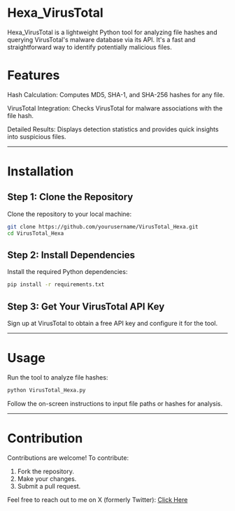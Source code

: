 # Hexa_VirusTotal

Hexa_VirusTotal is a lightweight Python tool for analyzing file hashes and querying VirusTotal's malware database via its API. It's a fast and straightforward way to identify potentially malicious files.

# Features

Hash Calculation: Computes MD5, SHA-1, and SHA-256 hashes for any file.

VirusTotal Integration: Checks VirusTotal for malware associations with the file hash.

Detailed Results: Displays detection statistics and provides quick insights into suspicious files.

---

# Installation

## Step 1: Clone the Repository

Clone the repository to your local machine:
```bash
git clone https://github.com/yourusername/VirusTotal_Hexa.git  
cd VirusTotal_Hexa
```
## Step 2: Install Dependencies

Install the required Python dependencies:
```bash
pip install -r requirements.txt
```

## Step 3: Get Your VirusTotal API Key

Sign up at VirusTotal to obtain a free API key and configure it for the tool.


---

# Usage

Run the tool to analyze file hashes:

```bash
python VirusTotal_Hexa.py
```
Follow the on-screen instructions to input file paths or hashes for analysis.


---

# Contribution

Contributions are welcome! To contribute:

1. Fork the repository.
2. Make your changes.
3. Submit a pull request.



Feel free to reach out to me on X (formerly Twitter): <a href="https://x.com/hexsh1dow">Click Here</a>
